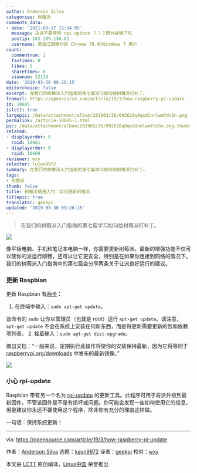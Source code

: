 ```yaml
---
author: Anderson Silva
categories: 树莓派
comments_data:
- date: '2021-03-17 15:34:05'
  message: 永远不要使用 rpi-update ？？？因为被墙了吗
  postip: 182.109.136.82
  username: 来自江西赣州的 Chrome 78.0|Windows 7 用户
count:
  commentnum: 1
  favtimes: 0
  likes: 0
  sharetimes: 0
  viewnum: 22119
date: '2019-03-30 09:26:15'
editorchoice: false
excerpt: 在我们的树莓派入门指南的第七篇学习如何给树莓派打补丁。
fromurl: https://opensource.com/article/19/3/how-raspberry-pi-update
id: 10665
islctt: true
largepic: /data/attachment/album/201903/30/092620q8qxd1nnlwmfdx5n.png
permalink: /article-10665-1.html
pic: /data/attachment/album/201903/30/092620q8qxd1nnlwmfdx5n.png.thumb.jpg
related:
- displayorder: 0
  raid: 10661
- displayorder: 0
  raid: 10669
reviewer: wxy
selector: lujun9972
summary: 在我们的树莓派入门指南的第七篇学习如何给树莓派打补丁。
tags:
- 树莓派
thumb: false
title: 树莓派使用入门：如何更新树莓派
titlepic: true
translator: geekpi
updated: '2019-03-30 09:26:15'
---
```



> 
> 在我们的树莓派入门指南的第七篇学习如何给树莓派打补丁。
> 
> 
> 


![](/data/attachment/album/201903/30/092620q8qxd1nnlwmfdx5n.png)


像平板电脑、手机和笔记本电脑一样，你需要更新树莓派。最新的增强功能不仅可以使你的派运行顺畅，还可以让它更安全，特别是在如果你连接到网络的情况下。我们的树莓派入门指南中的第七篇会分享两条关于让派良好运行的建议。


### 更新 Raspbian


更新 Raspbian 有[两步](https://www.raspberrypi.org/documentation/raspbian/updating.md)：


1. 在终端中输入：`sudo apt-get update`。


该命令的 `sudo` 让你以管理员（也就是 root）运行 `apt-get update`。请注意，`apt-get update` 不会在系统上安装任何新东西，而是将更新需要更新的包和依赖项列表。
2. 接着输入：`sudo apt-get dist-upgrade`。


摘自文档：“一般来说，定期执行此操作将使你的安装保持最新，因为它将等同于 [raspberrypi.org/downloads](https://www.raspberrypi.org/downloads/) 中发布的最新镜像。”


![](/data/attachment/album/201903/30/092621u9ahdlucacw4jjgd.png)


### 小心 rpi-update


Raspbian 带有另一个名为 [rpi-update](https://github.com/Hexxeh/rpi-update) 的更新工具。此程序可用于将派升级到最新固件，不管该固件是不是有损坏或问题。你可能会发现一些如何使用它的信息，但是建议你永远不要使用这个程序，除非你有充分的理由这样做。


一句话：保持系统更新！




---


via: <https://opensource.com/article/19/3/how-raspberry-pi-update>


作者：[Anderson Silva](https://opensource.com/users/ansilva) 选题：[lujun9972](https://github.com/lujun9972) 译者：[geekpi](https://github.com/geekpi) 校对：[wxy](https://github.com/wxy)


本文由 [LCTT](https://github.com/LCTT/TranslateProject) 原创编译，[Linux中国](https://linux.cn/) 荣誉推出